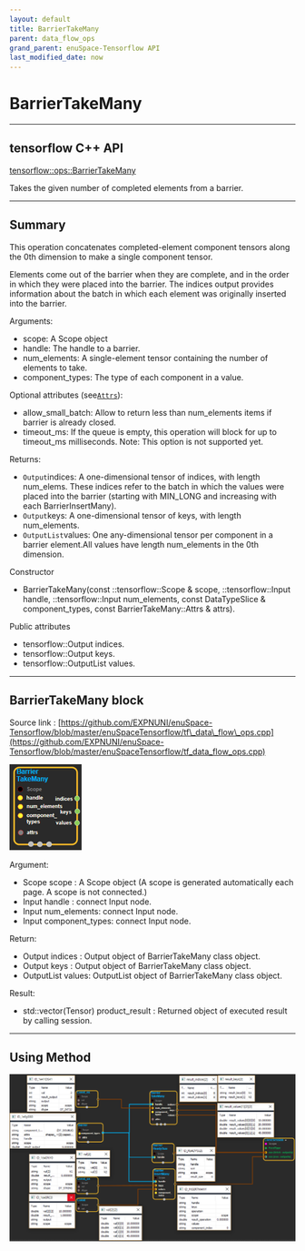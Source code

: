 ```yaml
--- 
layout: default 
title: BarrierTakeMany 
parent: data_flow_ops 
grand_parent: enuSpace-Tensorflow API 
last_modified_date: now 
--- 
```


# BarrierTakeMany

---

## tensorflow C++ API

[tensorflow::ops::BarrierTakeMany](https://www.tensorflow.org/api_docs/cc/class/tensorflow/ops/barrier-take-many)

Takes the given number of completed elements from a barrier.

---

## Summary

This operation concatenates completed-element component tensors along the 0th dimension to make a single component tensor.

Elements come out of the barrier when they are complete, and in the order in which they were placed into the barrier. The indices output provides information about the batch in which each element was originally inserted into the barrier.

Arguments:

* scope: A Scope object
* handle: The handle to a barrier.
* num\_elements: A single-element tensor containing the number of elements to take.
* component\_types: The type of each component in a value.

Optional attributes \(see[`Attrs`](https://www.tensorflow.org/api_docs/cc/struct/tensorflow/ops/barrier-take-many/attrs.html#structtensorflow_1_1ops_1_1_barrier_take_many_1_1_attrs)\):

* allow\_small\_batch: Allow to return less than num\_elements items if barrier is already closed.
* timeout\_ms: If the queue is empty, this operation will block for up to timeout\_ms milliseconds. Note: This option is not supported yet.

Returns:

* `Output`indices: A one-dimensional tensor of indices, with length num\_elems. These indices refer to the batch in which the values were placed into the barrier \(starting with MIN\_LONG and increasing with each BarrierInsertMany\).
* `Output`keys: A one-dimensional tensor of keys, with length num\_elements.
* `OutputList`values: One any-dimensional tensor per component in a barrier element.All values have length num\_elements in the 0th dimension.

Constructor

* BarrierTakeMany\(const ::tensorflow::Scope & scope, ::tensorflow::Input handle, ::tensorflow::Input num\_elements, const DataTypeSlice & component\_types, const BarrierTakeMany::Attrs & attrs\).

Public attributes

* tensorflow::Output indices.
* tensorflow::Output keys.
* tensorflow::OutputList values.

---

## BarrierTakeMany block

Source link : [https://github.com/EXPNUNI/enuSpace-Tensorflow/blob/master/enuSpaceTensorflow/tf\_data\_flow\_ops.cpp](https://github.com/EXPNUNI/enuSpace-Tensorflow/blob/master/enuSpaceTensorflow/tf_data_flow_ops.cpp)

![](./assets/dataflow_BarrierTakeMany_Symbol.png)

Argument:

* Scope scope : A Scope object \(A scope is generated automatically each page. A scope is not connected.\)
* Input handle : connect Input node.
* Input num\_elements: connect Input node.
* Input component\_types: connect Input node.

Return:

* Output  indices : Output object of BarrierTakeMany class object.
* Output  keys : Output object of BarrierTakeMany class object.
* OutputList  values: OutputList object of BarrierTakeMany class object.

Result:

* std::vector\(Tensor\) product\_result : Returned object of executed result by calling session.

---

## Using Method

![](./assets/dataflow_Barrier_Method.png)

